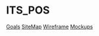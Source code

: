 # ITS_POS

[Goals]()
[SiteMap]()
[Wireframe]()
[Mockups](https://www.figma.com/design/zGEFozLqkLrwyGVOfCLopE/ITS-POS?node-id=0-1&t=Hvyx2nAEfyPrklgP-1)
